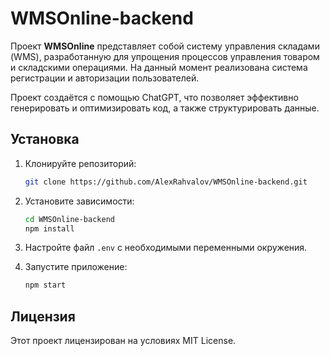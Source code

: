 # WMSOnline-backend
Проект **WMSOnline** представляет собой систему управления складами (WMS), разработанную для упрощения процессов управления товаром и складскими операциями. На данный момент реализована система регистрации и авторизации пользователей.

Проект создаётся с помощью ChatGPT, что позволяет эффективно генерировать и оптимизировать код, а также структурировать данные.

## Установка

1. Клонируйте репозиторий:
   ```bash
   git clone https://github.com/AlexRahvalov/WMSOnline-backend.git
   ```
2. Установите зависимости:
   ```bash
   cd WMSOnline-backend
   npm install
   ```

3. Настройте файл `.env` с необходимыми переменными окружения.

4. Запустите приложение:
   ```bash
   npm start
   ```

## Лицензия
Этот проект лицензирован на условиях MIT License.
